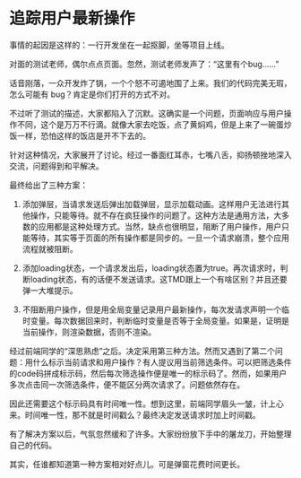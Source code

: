 # 追踪用户最新操作

事情的起因是这样的：一行开发坐在一起抠脚，坐等项目上线。

[](https://github.com/NewsFun/blog/blob/dev/src/img/koujiao.gif)

对面的测试老师，偶尔点点页面。忽然，测试老师发声了：“这里有个bug……”

话音刚落，一众开发炸了锅，一个个怒不可遏地围了上来。我们的代码完美无瑕，怎么可能有 bug？肯定是你们打开的方式不对。

不过听了测试的描述，大家都陷入了沉默。这确实是一个问题，页面响应与用户操作不同，这个是万万不行滴。就像大家去吃饭，点了黄焖鸡，但是上来了一碗蛋炒饭一样，恐怕这样的饭店是开不下去的。

针对这种情况，大家展开了讨论。经过一番面红耳赤，七嘴八舌，抑扬顿挫地深入交流，问题得到和平解决。

最终给出了三种方案：

1. 添加弹层，当请求发送后弹出加载弹层，显示加载动画。这样用户无法进行其他操作，只能等待。就不存在疯狂操作的问题了。这种方法是通用方法，大多数的应用都是这种处理方式。当然，缺点也很明显，阻断了用户操作，用户只能等待，其实等于页面的所有操作都是同步的。一旦一个请求崩溃，整个应用流程就被阻断。

2. 添加loading状态，一个请求发出后，loading状态置为true。再次请求时，判断loading状态，有的话便不发送请求。这TMD跟上一个有啥区别？并且还要弹一大堆提示。

3. 不阻断用户操作，但是用全局变量记录用户最新操作，每次发请求声明一个临时变量。每次数据回来时，判断临时变量是否等于全局变量。如果是，证明是当前操作，则渲染数据，否则不渲染。

经过前端同学的“深思熟虑”之后。决定采用第三种方法。然而又遇到了第二个问题：用什么标示当前请求和用户操作？有人提议用当前筛选条件。可以把筛选条件的code码拼成标示码，然后每次筛选操作便是唯一的标示码了。然而，如果用户多次点击同一次筛选条件，便不能区分两次请求了。问题依然存在。

因此还需要这个标示码具有时间唯一性。想到这里，前端同学眉头一皱，计上心来。时间唯一性，那不就是时间戳么？最终决定发送请求时加上时间戳。

有了解决方案以后，气氛忽然缓和了许多。大家纷纷放下手中的屠龙刀，开始整理自己的代码。

其实，任谁都知道第一种方案相对好点儿。可是弹窗花费时间更长。
